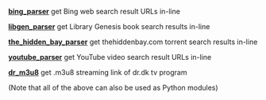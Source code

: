 

**[bing_parser](https://github.com/taext/parsers/tree/master/bing_parser)** get Bing web search result URLs in-line

**[libgen_parser](https://github.com/taext/parsers/tree/master/libgen_parser)** get Library Genesis book search results in-line

**[the_hidden_bay_parser](https://github.com/taext/parsers/tree/master/the_hidden_bay_parser)** get thehiddenbay.com torrent search results in-line

**[youtube_parser](https://github.com/taext/parsers/tree/master/youtube_parser)** get YouTube video search result URLs in-line

**[dr_m3u8](https://github.com/taext/parsers/tree/master/dr_m3u8)** get .m3u8 streaming link of dr.dk tv program

(Note that all of the above can also be used as Python modules)
